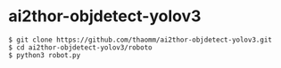# ai2thor-objdetect-yolov3

```git
$ git clone https://github.com/thaomm/ai2thor-objdetect-yolov3.git
$ cd ai2thor-objdetect-yolov3/roboto
$ python3 robot.py
```

